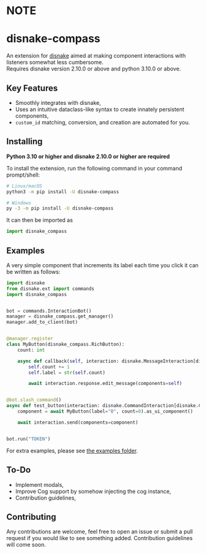 NOTE
====

disnake-compass
===============

An extension for [disnake](https://github.com/DisnakeDev/disnake) aimed at making component interactions with listeners somewhat less cumbersome.  
Requires disnake version 2.10.0 or above and python 3.10.0 or above.

Key Features
------------
- Smoothly integrates with disnake,
- Uses an intuitive dataclass-like syntax to create innately persistent components,
- `custom_id` matching, conversion, and creation are automated for you.

Installing
----------

**Python 3.10 or higher and disnake 2.10.0 or higher are required**

To install the extension, run the following command in your command prompt/shell:

``` sh
# Linux/macOS
python3 -m pip install -U disnake-compass

# Windows
py -3 -m pip install -U disnake-compass
```
It can then be imported as
```py
import disnake_compass
```

Examples
--------
A very simple component that increments its label each time you click it can be written as follows:

```py
import disnake
from disnake.ext import commands
import disnake_compass


bot = commands.InteractionBot()
manager = disnake_compass.get_manager()
manager.add_to_client(bot)


@manager.register
class MyButton(disnake_compass.RichButton):
    count: int

    async def callback(self, interaction: disnake.MessageInteraction[disnake.Client]) -> None:
        self.count += 1
        self.label = str(self.count)

        await interaction.response.edit_message(components=self)


@bot.slash_command()
async def test_button(interaction: disnake.CommandInteraction[disnake.Client]) -> None:
    component = await MyButton(label="0", count=0).as_ui_component()

    await interaction.send(components=component)


bot.run("TOKEN")
```

For extra examples, please see [the examples folder](https://github.com/DisnakeCommunity/disnake-compass/tree/docs/examples).

To-Do
-----
- Implement modals,
- Improve Cog support by somehow injecting the cog instance,
- Contribution guidelines,

Contributing
------------
Any contributions are welcome, feel free to open an issue or submit a pull request if you would like to see something added. Contribution guidelines will come soon.
